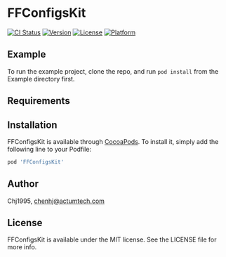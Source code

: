 # FFConfigsKit

[![CI Status](https://img.shields.io/travis/Chj1995/FFConfigsKit.svg?style=flat)](https://travis-ci.org/Chj1995/FFConfigsKit)
[![Version](https://img.shields.io/cocoapods/v/FFConfigsKit.svg?style=flat)](https://cocoapods.org/pods/FFConfigsKit)
[![License](https://img.shields.io/cocoapods/l/FFConfigsKit.svg?style=flat)](https://cocoapods.org/pods/FFConfigsKit)
[![Platform](https://img.shields.io/cocoapods/p/FFConfigsKit.svg?style=flat)](https://cocoapods.org/pods/FFConfigsKit)

## Example

To run the example project, clone the repo, and run `pod install` from the Example directory first.

## Requirements

## Installation

FFConfigsKit is available through [CocoaPods](https://cocoapods.org). To install
it, simply add the following line to your Podfile:

```ruby
pod 'FFConfigsKit'
```

## Author

Chj1995, chenhj@actumtech.com

## License

FFConfigsKit is available under the MIT license. See the LICENSE file for more info.
